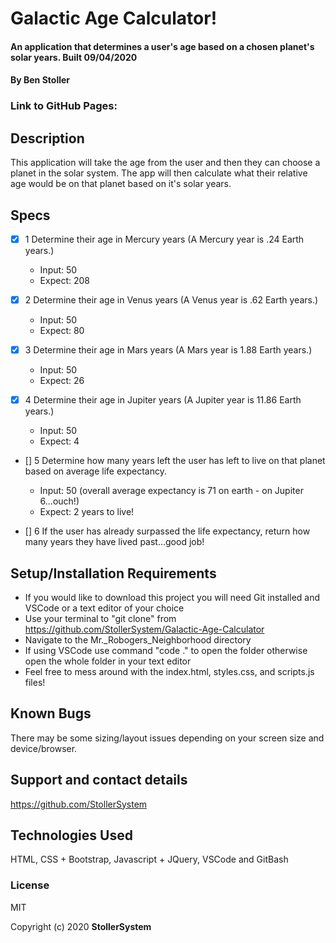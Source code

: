 # Galactic Age Calculator!

#### An application that determines a user's age based on a chosen planet's solar years. Built 09/04/2020

#### By Ben Stoller

### Link to GitHub Pages:



## Description

This application will take the age from the user and then they can choose a planet in the solar system. The app will then calculate what their relative age would be on that planet based on it's solar years. 

## Specs

* [X] 1 Determine their age in Mercury years (A Mercury year is .24 Earth years.)
  * Input: 50
  * Expect: 208

* [X] 2 Determine their age in Venus years (A Venus year is .62 Earth years.)
  * Input: 50
  * Expect: 80

* [X] 3 Determine their age in Mars years (A Mars year is 1.88 Earth years.)
  * Input: 50
  * Expect: 26

* [X] 4 Determine their age in Jupiter years (A Jupiter year is 11.86 Earth years.)
  * Input: 50
  * Expect: 4

* [] 5 Determine how many years left the user has left to live on that planet based on average life expectancy.
  * Input: 50 (overall average expectancy is 71 on earth - on Jupiter 6...ouch!)
  * Expect: 2 years to live! 

* [] 6 If the user has already surpassed the life expectancy, return how many years they have lived past...good job!


## Setup/Installation Requirements

* If you would like to download this project you will need Git installed and VSCode or a text editor of your choice
* Use your terminal to "git clone" from https://github.com/StollerSystem/Galactic-Age-Calculator
* Navigate to the Mr._Robogers_Neighborhood directory
* If using VSCode use command "code ." to open the folder otherwise open the whole folder in your text editor
* Feel free to mess around with the index.html, styles.css, and scripts.js files! 

## Known Bugs

There may be some sizing/layout issues depending on your screen size and device/browser.

## Support and contact details

https://github.com/StollerSystem

## Technologies Used

HTML, CSS + Bootstrap, Javascript + JQuery, VSCode and GitBash

### License

MIT

Copyright (c) 2020 **StollerSystem**